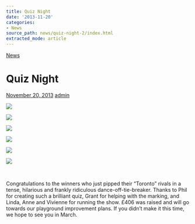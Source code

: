 ```yaml
---
title: Quiz Night
date: '2013-11-20'
categories:
- News
source_path: news/quiz-night-2/index.html
extracted_mode: article
---
```

[News](/news/)

# Quiz Night

[November 20, 2013](/news/quiz-night-2/) [admin](author/admin/)

[![](/assets/images/2013/11/fgcu_QuizNight004_1-150x150.jpg)](/news/quiz-night-2/attachment/fgcu_quiznight004_1/)

[![](/assets/images/2013/11/fgcu_QuizNight028_1-150x150.jpg)](/news/quiz-night-2/attachment/fgcu_quiznight028_1/)

[![](/assets/images/2013/11/fgcu_QuizNight040_1-150x150.jpg)](/news/quiz-night-2/attachment/fgcu_quiznight040_1/)

[![](/assets/images/2013/11/fgcu_QuizNight041_1-150x150.jpg)](/news/quiz-night-2/attachment/fgcu_quiznight041_1/)

[![](/assets/images/2013/11/fgcu_QuizNight042_1-150x150.jpg)](/news/quiz-night-2/attachment/fgcu_quiznight042_1/)

[![](/assets/images/2013/11/fgcu_QuizNight053_1-150x150.jpg)](/news/quiz-night-2/attachment/fgcu_quiznight053_1/)

&nbsp;

Congratulations to the winners who just pipped their “Toronto” rivals in a tense, hilarious and frankly ridiculous dance-off-tie-breaker. Thanks to Phil for creating such a brilliant quiz, Grant for helping with the marking, and Linda, Anne and Vivienne for running the show. £406 was raised and will go towards our playground improvement plans. If you didn’t make it this time, we hope to see you in March.
